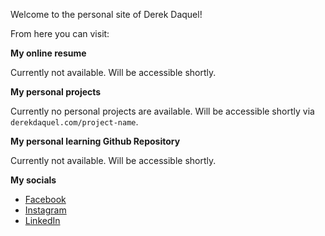 Welcome to the personal site of Derek Daquel!

From here you can visit:

**My online resume**

Currently not available. Will be accessible shortly.

**My personal projects**

Currently no personal projects are available. Will be accessible shortly via `derekdaquel.com/project-name`.

**My personal learning Github Repository**

Currently not available. Will be accessible shortly.

**My socials**

- [Facebook](https://facebook.com/ddaquel)
- [Instagram](https://instagram.com/ddaquel)
- [LinkedIn](https://linkedin.com/in/ddaquel)
